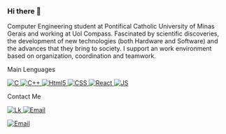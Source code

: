 ### Hi there 👋


Computer Engineering student at Pontifical Catholic University of Minas Gerais and working at Uol Compass. Fascinated by scientific discoveries, the development of new technologies (both Hardware and Software) and the advances that they bring to society. I support an work environment based on organization, coordination and teamwork.

<p>Main Lenguages</p>
<p>
<a href="https://en.wikipedia.org/wiki/C_(programming_language)"> 
<img alt="C" src="https://img.shields.io/badge/C-00599C?style=for-the-badge&logo=c&logoColor=white"/>
</a>

<a href="https://pt.wikipedia.org/wiki/C%2B%2B"> 
<img alt="C++" src="https://img.shields.io/badge/C%2B%2B-00599C?style=for-the-badge&logo=c%2B%2B&logoColor=white"/>
</a>
<a>

<a href="https://developer.mozilla.org/pt-BR/docs/Web/HTML"> 
<img alt="Html5" src="https://img.shields.io/badge/HTML5-E34F26?style=for-the-badge&logo=html5&logoColor=white"/>
</a>
<a>
 
<a href=" https://img.shields.io/badge/CSS3-1572B6?style=for-the-badge&logo=css3&logoColor=white"> 
<img alt="CSS" src="https://img.shields.io/badge/CSS3-1572B6?style=for-the-badge&logo=css3&logoColor=white"/>
</a>
<a> 
  

<a href="https://www.w3schools.com/css//"> 
<img alt="React" src="https://img.shields.io/badge/React-20232A?style=for-the-badge&logo=react&logoColor=61DAFB"/>
</a>
<a>
  
<a href="https://developer.mozilla.org/pt-BR/docs/Web/JavaScript"> 
<img alt="JS" src="https://img.shields.io/badge/JavaScript-323330?style=for-the-badge&logo=javascript&logoColor=F7DF1"/>
</a>
<a>
 
</p>
 
  
<p>Contact Me</p>
<p>
<a href="https://www.linkedin.com/in/rafaelbrandaobastos/"> 
<img alt="Lk" src="https://img.shields.io/badge/LinkedIn-0077B5?style=for-the-badge&logo=linkedin&logoColor=white"/>
</a>

<a href="mailto:rafaelbrandaobastos@gmail.com"> 
<img alt="Email" src="https://img.shields.io/badge/Gmail-D14836?style=for-the-badge&logo=gmail&logoColor=white"/>
</a>
</p>
  

<a href="mailto:rafaelbrandaobastos@gmail.com"> 
<img alt="Email" src="https://img.shields.io/badge/Gmail-D14836?style=for-the-badge&logo=gmail&logoColor=white"/>
</a>
</p> 
<img alt="" src="https://github-readme-stats.vercel.app/api?username={RafaelBrandaoBastos}&theme=blue-green"/>

